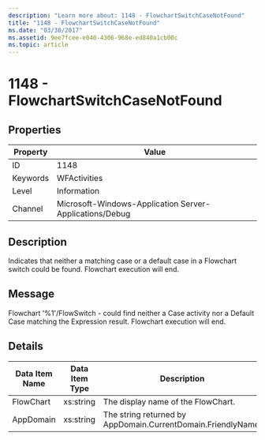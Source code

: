 ```yaml
---
description: "Learn more about: 1148 - FlowchartSwitchCaseNotFound"
title: "1148 - FlowchartSwitchCaseNotFound"
ms.date: "03/30/2017"
ms.assetid: 9ee7fcee-e040-4306-968e-ed840a1cb00c
ms.topic: article
---
```

# 1148 - FlowchartSwitchCaseNotFound

## Properties

| Property | Value |
| - | - |
|ID|1148|  
|Keywords|WFActivities|  
|Level|Information|  
|Channel|Microsoft-Windows-Application Server-Applications/Debug|  
  
## Description  

 Indicates that neither a matching case or a default case in a Flowchart switch could be found. Flowchart execution will end.  
  
## Message  

 Flowchart '%1'/FlowSwitch - could find neither a Case activity nor a Default Case matching the Expression result. Flowchart execution will end.  
  
## Details  
  
|Data Item Name|Data Item Type|Description|  
|--------------------|--------------------|-----------------|  
|FlowChart|xs:string|The display name of the FlowChart.|  
|AppDomain|xs:string|The string returned by AppDomain.CurrentDomain.FriendlyName.|
